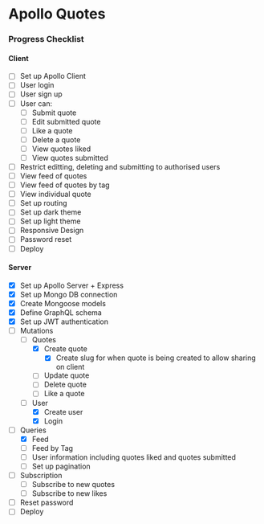 # Apollo Quotes

### Progress Checklist

#### Client

- [ ] Set up Apollo Client
- [ ] User login
- [ ] User sign up
- [ ] User can:
  - [ ] Submit quote
  - [ ] Edit submitted quote
  - [ ] Like a quote
  - [ ] Delete a quote
  - [ ] View quotes liked
  - [ ] View quotes submitted
- [ ] Restrict editting, deleting and submitting to authorised users
- [ ] View feed of quotes
- [ ] View feed of quotes by tag
- [ ] View individual quote
- [ ] Set up routing
- [ ] Set up dark theme
- [ ] Set up light theme
- [ ] Responsive Design
- [ ] Password reset
- [ ] Deploy

#### Server

- [x] Set up Apollo Server + Express
- [x] Set up Mongo DB connection
- [x] Create Mongoose models
- [x] Define GraphQL schema
- [x] Set up JWT authentication
- [ ] Mutations
  - [ ] Quotes
    - [x] Create quote
      - [x] Create slug for when quote is being created to allow sharing on client
    - [ ] Update quote
    - [ ] Delete quote
    - [ ] Like a quote
  - [ ] User
    - [x] Create user
    - [x] Login
- [ ] Queries
  - [x] Feed
  - [ ] Feed by Tag
  - [ ] User information including quotes liked and quotes submitted
  - [ ] Set up pagination
- [ ] Subscription
  - [ ] Subscribe to new quotes
  - [ ] Subscribe to new likes
- [ ] Reset password
- [ ] Deploy
